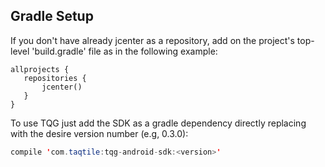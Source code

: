 ## Gradle Setup

If you don't have already jcenter as a repository, add on the project's top-level 'build.gradle' file as in the following example:

 ```
allprojects {
    repositories {
        jcenter()
    }
}
 ```

To use TQG just add the SDK as a gradle dependency directly replacing <version> with the desire version number (e.g, 0.3.0):

```java
compile 'com.taqtile:tqg-android-sdk:<version>'
```